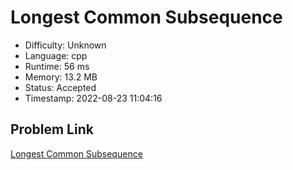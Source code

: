 # Longest Common Subsequence

- Difficulty: Unknown
- Language: cpp
- Runtime: 56 ms
- Memory: 13.2 MB
- Status: Accepted
- Timestamp: 2022-08-23 11:04:16

## Problem Link
[Longest Common Subsequence](https://leetcode.com/problems/longest-common-subsequence)

